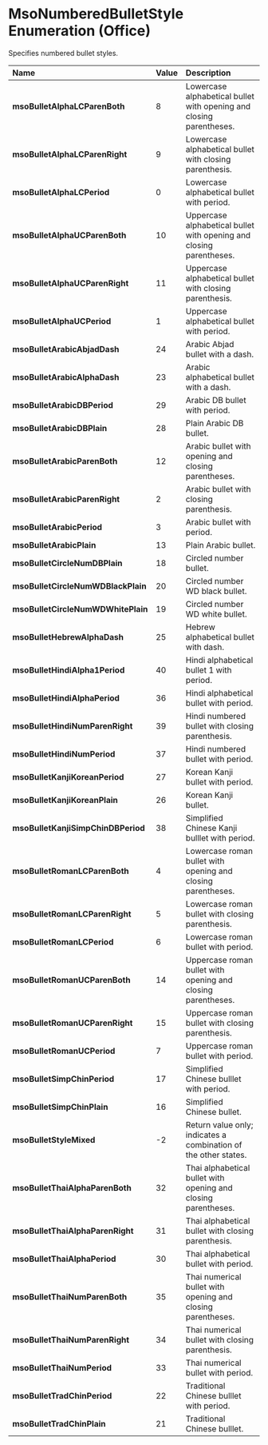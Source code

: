
# MsoNumberedBulletStyle Enumeration (Office)

Specifies numbered bullet styles.



|**Name**|**Value**|**Description**|
|:-----|:-----|:-----|
| **msoBulletAlphaLCParenBoth**|8|Lowercase alphabetical bullet with opening and closing parentheses.|
| **msoBulletAlphaLCParenRight**|9|Lowercase alphabetical bullet with closing parenthesis.|
| **msoBulletAlphaLCPeriod**|0|Lowercase alphabetical bullet with period.|
| **msoBulletAlphaUCParenBoth**|10|Uppercase alphabetical bullet with opening and closing parentheses.|
| **msoBulletAlphaUCParenRight**|11|Uppercase alphabetical bullet with closing parenthesis.|
| **msoBulletAlphaUCPeriod**|1|Uppercase alphabetical bullet with period.|
| **msoBulletArabicAbjadDash**|24|Arabic Abjad bullet with a dash.|
| **msoBulletArabicAlphaDash**|23|Arabic alphabetical bullet with a dash.|
| **msoBulletArabicDBPeriod**|29|Arabic DB bullet with period.|
| **msoBulletArabicDBPlain**|28|Plain Arabic DB bullet.|
| **msoBulletArabicParenBoth**|12|Arabic bullet with opening and closing parentheses.|
| **msoBulletArabicParenRight**|2|Arabic bullet with closing parenthesis.|
| **msoBulletArabicPeriod**|3|Arabic bullet with period.|
| **msoBulletArabicPlain**|13|Plain Arabic bullet.|
| **msoBulletCircleNumDBPlain**|18|Circled number bullet.|
| **msoBulletCircleNumWDBlackPlain**|20|Circled number WD black bullet.|
| **msoBulletCircleNumWDWhitePlain**|19|Circled number WD white bullet.|
| **msoBulletHebrewAlphaDash**|25|Hebrew alphabetical bullet with dash.|
| **msoBulletHindiAlpha1Period**|40|Hindi alphabetical bullet 1 with period.|
| **msoBulletHindiAlphaPeriod**|36|Hindi alphabetical bullet with period.|
| **msoBulletHindiNumParenRight**|39|Hindi numbered bullet with closing parenthesis.|
| **msoBulletHindiNumPeriod**|37|Hindi numbered bullet with period.|
| **msoBulletKanjiKoreanPeriod**|27|Korean Kanji bullet with period.|
| **msoBulletKanjiKoreanPlain**|26|Korean Kanji bullet.|
| **msoBulletKanjiSimpChinDBPeriod**|38|Simplified Chinese Kanji bulllet with period.|
| **msoBulletRomanLCParenBoth**|4|Lowercase roman bullet with opening and closing parentheses.|
| **msoBulletRomanLCParenRight**|5|Lowercase roman bullet with closing parenthesis.|
| **msoBulletRomanLCPeriod**|6|Lowercase roman bullet with period.|
| **msoBulletRomanUCParenBoth**|14|Uppercase roman bullet with opening and closing parentheses.|
| **msoBulletRomanUCParenRight**|15|Uppercase roman bullet with closing parenthesis.|
| **msoBulletRomanUCPeriod**|7|Uppercase roman bullet with period.|
| **msoBulletSimpChinPeriod**|17|Simplified Chinese bulllet with period.|
| **msoBulletSimpChinPlain**|16|Simplified Chinese bullet.|
| **msoBulletStyleMixed**|-2|Return value only; indicates a combination of the other states. |
| **msoBulletThaiAlphaParenBoth**|32|Thai alphabetical bullet with opening and closing parentheses.|
| **msoBulletThaiAlphaParenRight**|31|Thai alphabetical bullet with closing parenthesis.|
| **msoBulletThaiAlphaPeriod**|30|Thai alphabetical bullet with period.|
| **msoBulletThaiNumParenBoth**|35|Thai numerical bullet with opening and closing parentheses.|
| **msoBulletThaiNumParenRight**|34|Thai numerical bullet with closing parenthesis.|
| **msoBulletThaiNumPeriod**|33|Thai numerical bullet with period.|
| **msoBulletTradChinPeriod**|22|Traditional Chinese bulllet with period.|
| **msoBulletTradChinPlain**|21|Traditional Chinese bulllet.|
